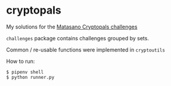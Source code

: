 # cryptopals
My solutions for the [Matasano Cryptopals challenges](https://cryptopals.com/)

`challenges` package contains challenges grouped by sets. 

Common / re-usable functions were implemented in `cryptoutils`

How to run: 
```shell script
$ pipenv shell
$ python runner.py
```